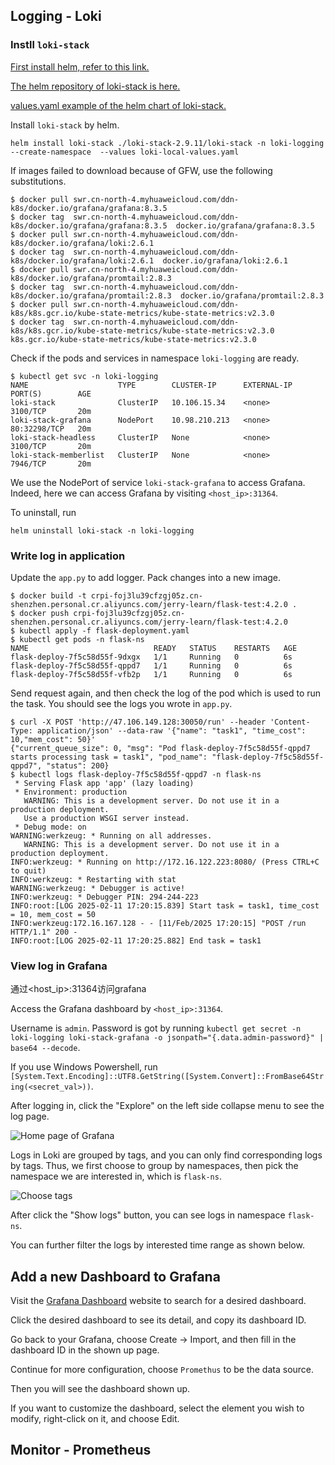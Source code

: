 ## Logging - Loki

### Instll `loki-stack`

[First install helm, refer to this link.](https://helm.sh/docs/intro/install/)

[The helm repository of loki-stack is here.](https://artifacthub.io/packages/helm/grafana/loki-stack)

[values.yaml example of the helm chart of loki-stack.](https://github.com/grafana/helm-charts/blob/main/charts/loki-stack/values.yaml)

Install `loki-stack` by helm.

```
helm install loki-stack ./loki-stack-2.9.11/loki-stack -n loki-logging --create-namespace  --values loki-local-values.yaml
```

If images failed to download because of GFW, use the following substitutions.

```shell
$ docker pull swr.cn-north-4.myhuaweicloud.com/ddn-k8s/docker.io/grafana/grafana:8.3.5
$ docker tag  swr.cn-north-4.myhuaweicloud.com/ddn-k8s/docker.io/grafana/grafana:8.3.5  docker.io/grafana/grafana:8.3.5
$ docker pull swr.cn-north-4.myhuaweicloud.com/ddn-k8s/docker.io/grafana/loki:2.6.1
$ docker tag  swr.cn-north-4.myhuaweicloud.com/ddn-k8s/docker.io/grafana/loki:2.6.1  docker.io/grafana/loki:2.6.1
$ docker pull swr.cn-north-4.myhuaweicloud.com/ddn-k8s/docker.io/grafana/promtail:2.8.3
$ docker tag  swr.cn-north-4.myhuaweicloud.com/ddn-k8s/docker.io/grafana/promtail:2.8.3  docker.io/grafana/promtail:2.8.3
$ docker pull swr.cn-north-4.myhuaweicloud.com/ddn-k8s/k8s.gcr.io/kube-state-metrics/kube-state-metrics:v2.3.0
$ docker tag  swr.cn-north-4.myhuaweicloud.com/ddn-k8s/k8s.gcr.io/kube-state-metrics/kube-state-metrics:v2.3.0  k8s.gcr.io/kube-state-metrics/kube-state-metrics:v2.3.0
```

Check if the pods and services in namespace `loki-logging` are ready.

```
$ kubectl get svc -n loki-logging
NAME                    TYPE        CLUSTER-IP      EXTERNAL-IP   PORT(S)        AGE
loki-stack              ClusterIP   10.106.15.34    <none>        3100/TCP       20m
loki-stack-grafana      NodePort    10.98.210.213   <none>        80:32298/TCP   20m
loki-stack-headless     ClusterIP   None            <none>        3100/TCP       20m
loki-stack-memberlist   ClusterIP   None            <none>        7946/TCP       20m
```

We use the NodePort of service `loki-stack-grafana` to access Grafana. Indeed, here we can access Grafana by visiting `<host_ip>:31364`.

To uninstall, run

```
helm uninstall loki-stack -n loki-logging
```

### Write log in application

Update the `app.py` to add logger. Pack changes into a new image.

```shell
$ docker build -t crpi-foj3lu39cfzgj05z.cn-shenzhen.personal.cr.aliyuncs.com/jerry-learn/flask-test:4.2.0 .
$ docker push crpi-foj3lu39cfzgj05z.cn-shenzhen.personal.cr.aliyuncs.com/jerry-learn/flask-test:4.2.0
$ kubectl apply -f flask-deployment.yaml 
$ kubectl get pods -n flask-ns
NAME                            READY   STATUS    RESTARTS   AGE
flask-deploy-7f5c58d55f-9dxgx   1/1     Running   0          6s
flask-deploy-7f5c58d55f-qppd7   1/1     Running   0          6s
flask-deploy-7f5c58d55f-vfb2p   1/1     Running   0          6s
```

Send request again, and then check the log of the pod which is used to run the task. You should see the logs you wrote in `app.py`.

```shell
$ curl -X POST 'http://47.106.149.128:30050/run' --header 'Content-Type: application/json' --data-raw '{"name": "task1", "time_cost": 10,"mem_cost": 50}'
{"current_queue_size": 0, "msg": "Pod flask-deploy-7f5c58d55f-qppd7 starts processing task = task1", "pod_name": "flask-deploy-7f5c58d55f-qppd7", "status": 200}
$ kubectl logs flask-deploy-7f5c58d55f-qppd7 -n flask-ns
 * Serving Flask app 'app' (lazy loading)
 * Environment: production
   WARNING: This is a development server. Do not use it in a production deployment.
   Use a production WSGI server instead.
 * Debug mode: on
WARNING:werkzeug: * Running on all addresses.
   WARNING: This is a development server. Do not use it in a production deployment.
INFO:werkzeug: * Running on http://172.16.122.223:8080/ (Press CTRL+C to quit)
INFO:werkzeug: * Restarting with stat
WARNING:werkzeug: * Debugger is active!
INFO:werkzeug: * Debugger PIN: 294-244-223
INFO:root:[LOG 2025-02-11 17:20:15.839] Start task = task1, time_cost = 10, mem_cost = 50
INFO:werkzeug:172.16.167.128 - - [11/Feb/2025 17:20:15] "POST /run HTTP/1.1" 200 -
INFO:root:[LOG 2025-02-11 17:20:25.882] End task = task1
```

### View log in Grafana

通过<host_ip>:31364访问grafana

Access the Grafana dashboard by `<host_ip>:31364`.

Username is `admin`. Password is got by running `kubectl get secret -n loki-logging loki-stack-grafana -o jsonpath="{.data.admin-password}" | base64 --decode`.

If you use Windows Powershell, run `[System.Text.Encoding]::UTF8.GetString([System.Convert]::FromBase64String(<secret_val>))`.

After logging in, click the "Explore" on the left side collapse menu to see the log page.

![Home page of Grafana](https://github.com/user-attachments/assets/8cb20d99-a75d-4d20-866d-35ab95c06b11)

Logs in Loki are grouped by tags, and you can only find corresponding logs by tags. Thus, we first choose to group by namespaces, then pick the namespace we are interested in, which is `flask-ns`.

![Choose tags](https://github.com/user-attachments/assets/c039e2e5-42d4-46fe-b819-40689127f42d)

After click the "Show logs" button, you can see logs in namespace `flask-ns`.

You can further filter the logs by interested time range as shown below.

## Add a new Dashboard to Grafana

Visit the [Grafana Dashboard](https://grafana.com/grafana/dashboards/) website to search for a desired dashboard.

Click the desired dashboard to see its detail, and copy its dashboard ID.

Go back to your Grafana, choose Create -> Import, and then fill in the dashboard ID in the shown up page.

Continue for more configuration, choose `Promethus` to be the data source.

Then you will see the dashboard shown up.

If you want to customize the dashboard, select the element you wish to modify, right-click on it, and choose Edit.

## Monitor - Prometheus

